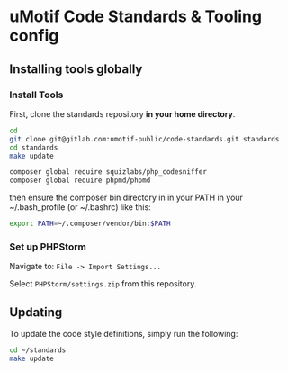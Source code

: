 # uMotif Code Standards & Tooling config

## Installing tools globally

### Install Tools

First, clone the standards repository **in your home directory**.

```bash
cd
git clone git@gitlab.com:umotif-public/code-standards.git standards
cd standards
make update
```

```bash
composer global require squizlabs/php_codesniffer
composer global require phpmd/phpmd
```

then ensure the composer bin directory in in your PATH in your ~/.bash_profile (or ~/.bashrc) like this:
```bash
export PATH=~/.composer/vendor/bin:$PATH
```

### Set up PHPStorm

Navigate to: `File -> Import Settings...`

Select `PHPStorm/settings.zip` from this repository.

## Updating

To update the code style definitions, simply run the following:

```bash
cd ~/standards
make update
```
